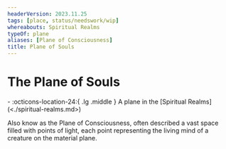 ```yaml
---
headerVersion: 2023.11.25
tags: [place, status/needswork/wip]
whereabouts: Spiritual Realms
typeOf: plane
aliases: [Plane of Consciousness]
title: Plane of Souls
---
```

# The Plane of Souls
<div class="grid cards ext-narrow-margin ext-one-column" markdown>
-    :octicons-location-24:{ .lg .middle } A plane in the [Spiritual Realms](<./spiritual-realms.md>)  
</div>


Also know as the Plane of Consciousness, often described a vast space filled with points of light, each point representing the living mind of a creature on the material plane. 

